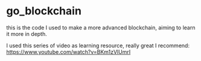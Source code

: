 # go_blockchain

this is the code I used to make a more advanced blockchain, aiming to learn it more in depth.

I used this series of video as learning resource, really great I recommend: https://www.youtube.com/watch?v=BKm1zVlUmrI
